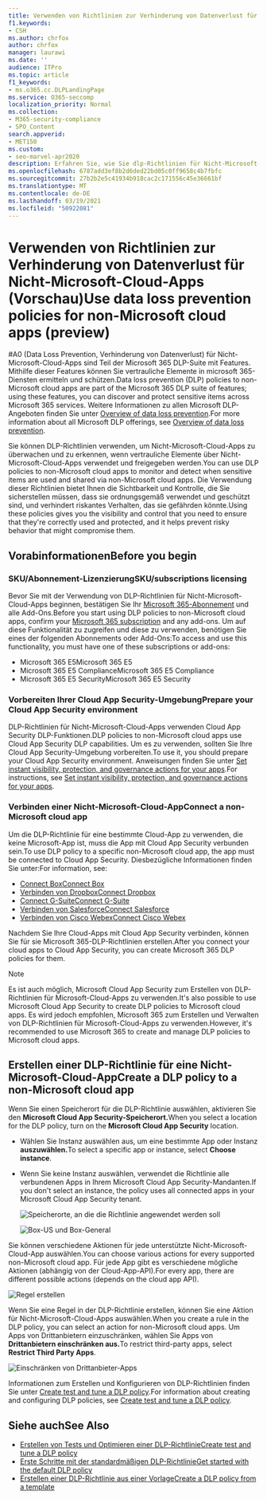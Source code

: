 ```yaml
---
title: Verwenden von Richtlinien zur Verhinderung von Datenverlust für Nicht-Microsoft-Cloud-Apps (Vorschau)
f1.keywords:
- CSH
ms.author: chrfox
author: chrfox
manager: laurawi
ms.date: ''
audience: ITPro
ms.topic: article
f1_keywords:
- ms.o365.cc.DLPLandingPage
ms.service: O365-seccomp
localization_priority: Normal
ms.collection:
- M365-security-compliance
- SPO_Content
search.appverid:
- MET150
ms.custom:
- seo-marvel-apr2020
description: Erfahren Sie, wie Sie dlp-Richtlinien für Nicht-Microsoft-Cloud-Apps verwenden.
ms.openlocfilehash: 6787add3ef8b2d6ded22bd05c0ff9658c4b7fbfc
ms.sourcegitcommit: 27b2b2e5c41934b918cac2c171556c45e36661bf
ms.translationtype: MT
ms.contentlocale: de-DE
ms.lasthandoff: 03/19/2021
ms.locfileid: "50922081"
---
```

# <a name="use-data-loss-prevention-policies-for-non-microsoft-cloud-apps-preview"></a><span data-ttu-id="41b39-103">Verwenden von Richtlinien zur Verhinderung von Datenverlust für Nicht-Microsoft-Cloud-Apps (Vorschau)</span><span class="sxs-lookup"><span data-stu-id="41b39-103">Use data loss prevention policies for non-Microsoft cloud apps (preview)</span></span>

<span data-ttu-id="41b39-104">#A0 (Data Loss Prevention, Verhinderung von Datenverlust) für Nicht-Microsoft-Cloud-Apps sind Teil der Microsoft 365 DLP-Suite mit Features. Mithilfe dieser Features können Sie vertrauliche Elemente in microsoft 365-Diensten ermitteln und schützen.</span><span class="sxs-lookup"><span data-stu-id="41b39-104">Data loss prevention (DLP) policies to non-Microsoft cloud apps are part of the Microsoft 365 DLP suite of features; using these features, you can discover and protect sensitive items across Microsoft 365 services.</span></span> <span data-ttu-id="41b39-105">Weitere Informationen zu allen Microsoft DLP-Angeboten finden Sie unter [Overview of data loss prevention](./data-loss-prevention-policies.md?view=o365-worldwide).</span><span class="sxs-lookup"><span data-stu-id="41b39-105">For more information about all Microsoft DLP offerings, see [Overview of data loss prevention](./data-loss-prevention-policies.md?view=o365-worldwide).</span></span>

<span data-ttu-id="41b39-106">Sie können DLP-Richtlinien verwenden, um Nicht-Microsoft-Cloud-Apps zu überwachen und zu erkennen, wenn vertrauliche Elemente über Nicht-Microsoft-Cloud-Apps verwendet und freigegeben werden.</span><span class="sxs-lookup"><span data-stu-id="41b39-106">You can use DLP policies to non-Microsoft cloud apps to monitor and detect when sensitive items are used and shared via non-Microsoft cloud apps.</span></span> <span data-ttu-id="41b39-107">Die Verwendung dieser Richtlinien bietet Ihnen die Sichtbarkeit und Kontrolle, die Sie sicherstellen müssen, dass sie ordnungsgemäß verwendet und geschützt sind, und verhindert riskantes Verhalten, das sie gefährden könnte.</span><span class="sxs-lookup"><span data-stu-id="41b39-107">Using these policies gives you the visibility and control that you need to ensure that they're correctly used and protected, and it helps prevent risky behavior that might compromise them.</span></span>

## <a name="before-you-begin"></a><span data-ttu-id="41b39-108">Vorabinformationen</span><span class="sxs-lookup"><span data-stu-id="41b39-108">Before you begin</span></span>

### <a name="skusubscriptions-licensing"></a><span data-ttu-id="41b39-109">SKU/Abonnement-Lizenzierung</span><span class="sxs-lookup"><span data-stu-id="41b39-109">SKU/subscriptions licensing</span></span>

<span data-ttu-id="41b39-110">Bevor Sie mit der Verwendung von DLP-Richtlinien für Nicht-Microsoft-Cloud-Apps beginnen, bestätigen Sie Ihr [Microsoft 365-Abonnement](https://www.microsoft.com/microsoft-365/compare-microsoft-365-enterprise-plans?rtc=1) und alle Add-Ons.</span><span class="sxs-lookup"><span data-stu-id="41b39-110">Before you start using DLP policies to non-Microsoft cloud apps, confirm your [Microsoft 365 subscription](https://www.microsoft.com/microsoft-365/compare-microsoft-365-enterprise-plans?rtc=1) and any add-ons.</span></span> <span data-ttu-id="41b39-111">Um auf diese Funktionalität zu zugreifen und diese zu verwenden, benötigen Sie eines der folgenden Abonnements oder Add-Ons:</span><span class="sxs-lookup"><span data-stu-id="41b39-111">To access and use this functionality, you must have one of these subscriptions or add-ons:</span></span>

- <span data-ttu-id="41b39-112">Microsoft 365 E5</span><span class="sxs-lookup"><span data-stu-id="41b39-112">Microsoft 365 E5</span></span>
- <span data-ttu-id="41b39-113">Microsoft 365 E5 Compliance</span><span class="sxs-lookup"><span data-stu-id="41b39-113">Microsoft 365 E5 Compliance</span></span>
- <span data-ttu-id="41b39-114">Microsoft 365 E5 Security</span><span class="sxs-lookup"><span data-stu-id="41b39-114">Microsoft 365 E5 Security</span></span>

### <a name="prepare-your-cloud-app-security-environment"></a><span data-ttu-id="41b39-115">Vorbereiten Ihrer Cloud App Security-Umgebung</span><span class="sxs-lookup"><span data-stu-id="41b39-115">Prepare your Cloud App Security environment</span></span>

<span data-ttu-id="41b39-116">DLP-Richtlinien für Nicht-Microsoft-Cloud-Apps verwenden Cloud App Security DLP-Funktionen.</span><span class="sxs-lookup"><span data-stu-id="41b39-116">DLP policies to non-Microsoft cloud apps use Cloud App Security DLP capabilities.</span></span> <span data-ttu-id="41b39-117">Um es zu verwenden, sollten Sie Ihre Cloud App Security-Umgebung vorbereiten.</span><span class="sxs-lookup"><span data-stu-id="41b39-117">To use it, you should prepare your Cloud App Security environment.</span></span> <span data-ttu-id="41b39-118">Anweisungen finden Sie unter [Set instant visibility, protection, and governance actions for your apps](/cloud-app-security/getting-started-with-cloud-app-security#step-1-set-instant-visibility-protection-and-governance-actions-for-your-apps).</span><span class="sxs-lookup"><span data-stu-id="41b39-118">For instructions, see [Set instant visibility, protection, and governance actions for your apps](/cloud-app-security/getting-started-with-cloud-app-security#step-1-set-instant-visibility-protection-and-governance-actions-for-your-apps).</span></span>

### <a name="connect-a-non-microsoft-cloud-app"></a><span data-ttu-id="41b39-119">Verbinden einer Nicht-Microsoft-Cloud-App</span><span class="sxs-lookup"><span data-stu-id="41b39-119">Connect a non-Microsoft cloud app</span></span>

<span data-ttu-id="41b39-120">Um die DLP-Richtlinie für eine bestimmte Cloud-App zu verwenden, die keine Microsoft-App ist, muss die App mit Cloud App Security verbunden sein.</span><span class="sxs-lookup"><span data-stu-id="41b39-120">To use DLP policy to a specific non-Microsoft cloud app, the app must be connected to Cloud App Security.</span></span> <span data-ttu-id="41b39-121">Diesbezügliche Informationen finden Sie unter:</span><span class="sxs-lookup"><span data-stu-id="41b39-121">For information, see:</span></span>

- [<span data-ttu-id="41b39-122">Connect Box</span><span class="sxs-lookup"><span data-stu-id="41b39-122">Connect Box</span></span>](/cloud-app-security/connect-box-to-microsoft-cloud-app-security)
- [<span data-ttu-id="41b39-123">Verbinden von Dropbox</span><span class="sxs-lookup"><span data-stu-id="41b39-123">Connect Dropbox</span></span>](/cloud-app-security/connect-dropbox-to-microsoft-cloud-app-security)
- [<span data-ttu-id="41b39-124">Connect G-Suite</span><span class="sxs-lookup"><span data-stu-id="41b39-124">Connect G-Suite</span></span>](/cloud-app-security/connect-google-apps-to-microsoft-cloud-app-security)
- [<span data-ttu-id="41b39-125">Verbinden von Salesforce</span><span class="sxs-lookup"><span data-stu-id="41b39-125">Connect Salesforce</span></span>](/cloud-app-security/connect-salesforce-to-microsoft-cloud-app-security)
- [<span data-ttu-id="41b39-126">Verbinden von Cisco Webex</span><span class="sxs-lookup"><span data-stu-id="41b39-126">Connect Cisco Webex</span></span>](/cloud-app-security/connect-webex-to-microsoft-cloud-app-security)

<span data-ttu-id="41b39-127">Nachdem Sie Ihre Cloud-Apps mit Cloud App Security verbinden, können Sie für sie Microsoft 365-DLP-Richtlinien erstellen.</span><span class="sxs-lookup"><span data-stu-id="41b39-127">After you connect your cloud apps to Cloud App Security, you can create Microsoft 365 DLP policies for them.</span></span>

>[!NOTE]
><span data-ttu-id="41b39-128">Es ist auch möglich, Microsoft Cloud App Security zum Erstellen von DLP-Richtlinien für Microsoft-Cloud-Apps zu verwenden.</span><span class="sxs-lookup"><span data-stu-id="41b39-128">It's also possible to use Microsoft Cloud App Security to create DLP policies to Microsoft cloud apps.</span></span> <span data-ttu-id="41b39-129">Es wird jedoch empfohlen, Microsoft 365 zum Erstellen und Verwalten von DLP-Richtlinien für Microsoft-Cloud-Apps zu verwenden.</span><span class="sxs-lookup"><span data-stu-id="41b39-129">However, it's recommended to use Microsoft 365 to create and manage DLP policies to Microsoft cloud apps.</span></span>

## <a name="create-a-dlp-policy-to-a-non-microsoft-cloud-app"></a><span data-ttu-id="41b39-130">Erstellen einer DLP-Richtlinie für eine Nicht-Microsoft-Cloud-App</span><span class="sxs-lookup"><span data-stu-id="41b39-130">Create a DLP policy to a non-Microsoft cloud app</span></span>

<span data-ttu-id="41b39-131">Wenn Sie einen Speicherort für die DLP-Richtlinie auswählen, aktivieren Sie den **Microsoft Cloud App Security-Speicherort.**</span><span class="sxs-lookup"><span data-stu-id="41b39-131">When you select a location for the DLP policy, turn on the **Microsoft Cloud App Security** location.</span></span>

- <span data-ttu-id="41b39-132">Wählen Sie Instanz auswählen aus, um eine bestimmte App oder Instanz **auszuwählen.**</span><span class="sxs-lookup"><span data-stu-id="41b39-132">To select a specific app or instance, select **Choose instance**.</span></span>
- <span data-ttu-id="41b39-133">Wenn Sie keine Instanz auswählen, verwendet die Richtlinie alle verbundenen Apps in Ihrem Microsoft Cloud App Security-Mandanten.</span><span class="sxs-lookup"><span data-stu-id="41b39-133">If you don't select an instance, the policy uses all connected apps in your Microsoft Cloud App Security tenant.</span></span>

   ![Speicherorte, an die die Richtlinie angewendet werden soll](../media/1-dlp-non-microsoft-cloud-app-choose-instance.png)

   ![Box-US und Box-General](../media/2-dlp-non-microsoft-cloud-app-box.png)

<span data-ttu-id="41b39-136">Sie können verschiedene Aktionen für jede unterstützte Nicht-Microsoft-Cloud-App auswählen.</span><span class="sxs-lookup"><span data-stu-id="41b39-136">You can choose various actions for every supported non-Microsoft cloud app.</span></span> <span data-ttu-id="41b39-137">Für jede App gibt es verschiedene mögliche Aktionen (abhängig von der Cloud-App-API).</span><span class="sxs-lookup"><span data-stu-id="41b39-137">For every app, there are different possible actions (depends on the cloud app API).</span></span>

![Regel erstellen](../media/3-dlp-non-microsoft-cloud-app-create-rule.png)

<span data-ttu-id="41b39-139">Wenn Sie eine Regel in der DLP-Richtlinie erstellen, können Sie eine Aktion für Nicht-Microsoft-Cloud-Apps auswählen.</span><span class="sxs-lookup"><span data-stu-id="41b39-139">When you create a rule in the DLP policy, you can select an action for non-Microsoft cloud apps.</span></span> <span data-ttu-id="41b39-140">Um Apps von Drittanbietern einzuschränken, wählen Sie Apps von **Drittanbietern einschränken aus.**</span><span class="sxs-lookup"><span data-stu-id="41b39-140">To restrict third-party apps, select **Restrict Third Party Apps**.</span></span>

![Einschränken von Drittanbieter-Apps](../media/4-dlp-non-microsoft-cloud-app-restrict-third-party-apps.png)

<span data-ttu-id="41b39-142">Informationen zum Erstellen und Konfigurieren von DLP-Richtlinien finden Sie unter [Create test and tune a DLP policy](./create-test-tune-dlp-policy.md?view=o365-worldwide).</span><span class="sxs-lookup"><span data-stu-id="41b39-142">For information about creating and configuring DLP policies, see [Create test and tune a DLP policy](./create-test-tune-dlp-policy.md?view=o365-worldwide).</span></span>

## <a name="see-also"></a><span data-ttu-id="41b39-143">Siehe auch</span><span class="sxs-lookup"><span data-stu-id="41b39-143">See Also</span></span>

- [<span data-ttu-id="41b39-144">Erstellen von Tests und Optimieren einer DLP-Richtlinie</span><span class="sxs-lookup"><span data-stu-id="41b39-144">Create test and tune a DLP policy</span></span>](./create-test-tune-dlp-policy.md?view=o365-worldwide)
- [<span data-ttu-id="41b39-145">Erste Schritte mit der standardmäßigen DLP-Richtlinie</span><span class="sxs-lookup"><span data-stu-id="41b39-145">Get started with the default DLP policy</span></span>](./get-started-with-the-default-dlp-policy.md?view=o365-worldwide)
- [<span data-ttu-id="41b39-146">Erstellen einer DLP-Richtlinie aus einer Vorlage</span><span class="sxs-lookup"><span data-stu-id="41b39-146">Create a DLP policy from a template</span></span>](./create-a-dlp-policy-from-a-template.md?view=o365-worldwide)